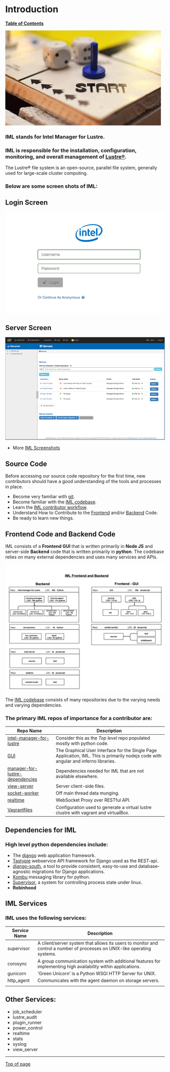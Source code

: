 # <a name="Top"></a>Introduction

[**Table of Contents**](cd_TOC.md)

![beginning](md_Graphics/start_sm.jpg)

### **IML** stands for Intel Manager for Lustre.
### **IML** is responsible for the installation, configuration, monitoring, and overall management of [Lustre®](http://lustre.org/). 

The Lustre® file system is an open-source, parallel file system, generally used for large-scale cluster computing. 

### Below are some screen shots of **IML:**

## Login Screen
![iml_login.png](md_Graphics/iml_login.png)

## Server Screen
![iml_spa.png](md_Graphics/iml_spa.png)

* More [IML Screenshots](cd_Screen_Shots.md)

## Source Code
Before accessing our source code repository for the first time, new contributors should have a good understanding of the tools and processes in place.
* Become very familiar with [git](cd_Git_Reference.md).
* Become familiar with the [IML codebase](https://github.com/intel-hpdd).
* Learn the [IML contributor workflow](cd_Contributor_Workflow.md).
* Understand How to Contribute to the [Frontend](cd_Contribute_To_Frontend.md) and/or [Backend](cd_Contribute_To_Backend.md) Code.
* Be ready to learn new things.

## Frontend Code and Backend Code
IML consists of a **Frontend GUI** that is written primarily in **Node JS** and server-side **Backend** code that is written primarily in **python**. The codebase relies on many external dependencies and uses many services and APIs.

![iml_flow](md_Graphics/2017_0803_backend_frontend.png)

The [IML codebase](https://github.com/intel-hpdd) consists of many repositories due to the varying needs and varying dependencies.

### The primary IML repos of importance for a contributor are:

| Repo Name | Description |
|-----------|-------------| 
| [intel-manager-for-lustre](https://github.com/intel-hpdd/intel-manager-for-lustre) | Consider this as the *Top level* repo populated mostly with python code. |
| [GUI](https://github.com/intel-hpdd/GUI) | The Graphical User Interface for the Single Page Application, IML. This is primarily nodejs code with angular and inferno libraries. |
| [manager-for-lustre-dependencies](https://github.com/intel-hpdd/manager-for-lustre-dependencies) | Dependencies needed for IML that are not available elsewhere. |
| [view-server](https://github.com/intel-hpdd/view-server) | Server client-side files. |
| [socket-worker](https://github.com/intel-hpdd/socket-worker) | Off main thread data munging.|
| [realtime](https://github.com/intel-hpdd/realtime) | WebSocket Proxy over RESTful API.  |
| [Vagrantfiles](https://github.com/intel-hpdd/Vagrantfiles) | Configuration used to generate a virtual lustre clustre with vagrant and virtualBox.


## Dependencies for IML
### High level python dependencies include:
* The [django](https://www.djangoproject.com/) web application framework.
* [Tastypie](https://django-tastypie.readthedocs.io/en/latest/) webservice API framework for Django used as the REST-api.
* [django-south](https://south.readthedocs.io/en/latest/), a tool to provide consistent, easy-to-use and database-agnostic migrations for Django applications.
* [Kombu](https://pypi.python.org/pypi/kombu) messaging library for python.
* [Supervisor](http://supervisord.org/), a system for controlling process state under linux.
* **Robinhood** 

## IML Services
### IML uses the following services:

| Service Name | Description |
|-----------|-------------| 
| supervisor | A client/server system that allows its users to monitor and control a number of processes on UNIX-like operating systems. |
| corosync | A group communication system with additional features for implementing high availability within applications. |               
| gunicorn | 'Green Unicorn' is a Python WSGI HTTP Server for UNIX.  | 
| http_agent | Communicates with the agent daemon on storage servers.| 
| | |

## Other Services:
 * job_scheduler
 * lustre_audit 
 * plugin_runner
 * power_control
 * realtime
 * stats
 * syslog
 * view_server
 
 ---

 [Top of page](#Top)



